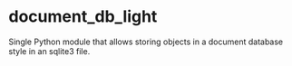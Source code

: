 # document_db_light
Single Python module that allows storing objects in a document database style in an sqlite3 file.
